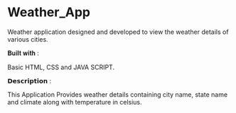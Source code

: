 # Weather_App

Weather application designed and developed to view the weather details of various cities.

𝐁𝐮𝐢𝐥𝐭 𝐰𝐢𝐭𝐡 :

Basic HTML, CSS and JAVA SCRIPT.

𝗗𝗲𝘀𝗰𝗿𝗶𝗽𝘁𝗶𝗼𝗻 :

This Application Provides weather details containing city name, state name and climate along with temperature in celsius.
